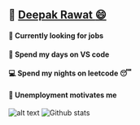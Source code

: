 ## :link: [Deepak Rawat :smile: ](https://deepakr-28.github.io/deepakr28/)
#### :newspaper: Currently looking for jobs 
#### :large_blue_circle: Spend my days on VS code
#### :computer: Spend my nights on leetcode :sleeping:
#### :necktie: Unemployment motivates me
![alt text](https://w7.pngwing.com/pngs/491/941/png-transparent-ice-cream-dogecoin-doge-snake-dodge-doge-ice-cream-cream-mammal-food-thumbnail.png)
![Github stats](https://github-readme-stats.vercel.app/api?username=DeepakR-28)

